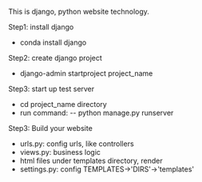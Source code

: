 This is django, python website technology.

Step1: install django
- conda install django

Step2: create django project
- django-admin startproject project_name

Step3: start up test server
- cd project_name directory
- run command:
-- python manage.py runserver

Step3: Build your website
- urls.py: config urls, like controllers
- views.py: business logic
- html files under templates directory, render
- settings.py: config TEMPLATES->'DIRS'->'templates'
		